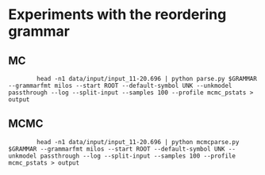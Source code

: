 # Experiments with the reordering grammar


## MC


            head -n1 data/input/input_11-20.696 | python parse.py $GRAMMAR --grammarfmt milos --start ROOT --default-symbol UNK --unkmodel passthrough --log --split-input --samples 100 --profile mcmc_pstats > output


## MCMC



            head -n1 data/input/input_11-20.696 | python mcmcparse.py $GRAMMAR --grammarfmt milos --start ROOT --default-symbol UNK --unkmodel passthrough --log --split-input --samples 100 --profile mcmc_pstats > output
